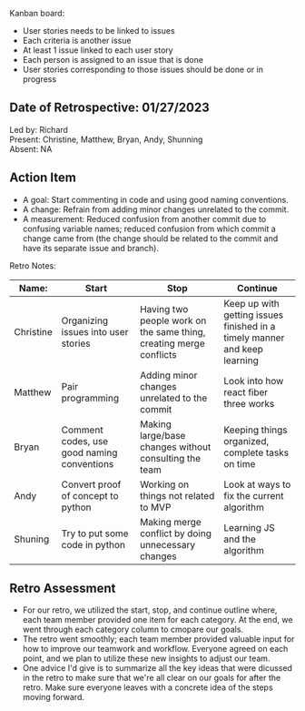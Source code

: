 Kanban board:
- User stories needs to be linked to issues
- Each criteria is another issue
- At least 1 issue linked to each user story
- Each person is assigned to an issue that is done
- User stories corresponding to those issues should be done or in progress

## Date of Retrospective: 01/27/2023

Led by: Richard <br>
Present: Christine, Matthew, Bryan, Andy, Shunning <br>
Absent: NA <br>

## Action Item
- A goal: Start commenting in code and using good naming conventions.
- A change: Refrain from adding minor changes unrelated to the commit.
- A measurement: Reduced confusion from another commit due to confusing variable names; reduced confusion from which commit a change came from (the change should be related to the commit and have its separate issue and branch).

Retro Notes:

| Name:     | Start                                      | Stop                                                               | Continue                                                                  |
|-----------|--------------------------------------------|--------------------------------------------------------------------|---------------------------------------------------------------------------|
| Christine | Organizing issues into user stories        | Having two people work on the same thing, creating merge conflicts | Keep up with getting issues finished in a timely manner and keep learning |
| Matthew   | Pair programming                           | Adding minor changes unrelated to the commit                       | Look into how react fiber three works                                     |
| Bryan     | Comment codes, use good naming conventions | Making large/base changes without consulting the team              | Keeping things organized, complete tasks on time                          |
| Andy      | Convert proof of concept to python         | Working on things not related to MVP                               | Look at ways to fix the current algorithm                                 |
| Shuning   | Try to put some code in python             | Making merge conflict by doing unnecessary changes                 | Learning JS and the algorithm                                             |


## Retro Assessment
* For our retro, we utilized the start, stop, and continue outline where, each team member provided one item for each category. At the end, we went through each category column to cmopare our goals.
* The retro went smoothly; each team member provided valuable input for how to improve our teamwork and workflow. Everyone agreed on each point, and we plan to utilize these new insights to adjust our team.
* One advice I'd give is to summarize all the key ideas that were dicussed in the retro to make sure that we're all clear on our goals for after the retro. Make sure everyone leaves with a concrete idea of the steps moving forward.
